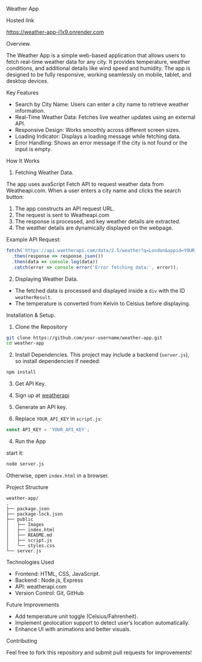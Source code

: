 Weather App

Hosted link

https://weather-app-j1x9.onrender.com

Overview.

The Weather App is a simple web-based application that allows users to fetch real-time weather data for any city. It provides temperature, weather conditions, and additional details like wind speed and humidity. The app is designed to be fully responsive, working seamlessly on mobile, tablet, and desktop devices.

 Key Features

- Search by City Name: Users can enter a city name to retrieve weather information.
- Real-Time Weather Data: Fetches live weather updates using an external API.
- Responsive Design: Works smoothly across different screen sizes.
- Loading Indicator: Displays a loading message while fetching data.
- Error Handling: Shows an error message if the city is not found or the input is empty.

 How It Works


1. Fetching Weather Data.

The app uses avaScript Fetch API to request weather data from Weatheapi.com. When a user enters a city name and clicks the search button:
1. The app constructs an API request URL.
2. The request is sent to Weatheapi.com
3. The response is processed, and key weather details are extracted.
4. The weather details are dynamically displayed on the webpage.

Example API Request:

```javascript
fetch(`https://api.waetherapi.com/data/2.5/weather?q=London&appid=YOUR_API_KEY`)
  .then(response => response.json())
  .then(data => console.log(data))
  .catch(error => console.error('Error fetching data:', error));
```

2. Displaying Weather Data.

- The fetched data is processed and displayed inside a `div` with the ID `weatherResult`.
- The temperature is converted from Kelvin to Celsius before displaying.

Installation & Setup.

1. Clone the Repository
```bash
git clone https://github.com/your-username/weather-app.git
cd weather-app
```
2. Install Dependencies.
This project may include a backend (`server.js`), so install dependencies if needed:
```bash
npm install
```

3. Get API Key.

1. Sign up at [weatherapi](https://weatherapi.com/)
2. Generate an API key.
3. Replace `YOUR_API_KEY` in `script.js`:

```javascript
const API_KEY = 'YOUR_API_KEY';
```

4. Run the App

start it:
```bash
node server.js
```
Otherwise, open `index.html` in a browser.

Project Structure
```
weather-app/
.
├── package.json
├── package-lock.json
├── public
│   ├── Images
│   ├── index.html
│   ├── README.md
│   ├── script.js
│   └── styles.css
└── server.js
```

Technologies Used

- Frontend: HTML, CSS, JavaScript.
- Backend : Node.js, Express
- API: weatherapi.com
- Version Control: Git, GitHub

Future Improvements
- Add temperature unit toggle (Celsius/Fahrenheit).
- Implement geolocation support to detect user’s location automatically.
- Enhance UI with animations and better visuals.


 Contributing

Feel free to fork this repository and submit pull requests for improvements!



